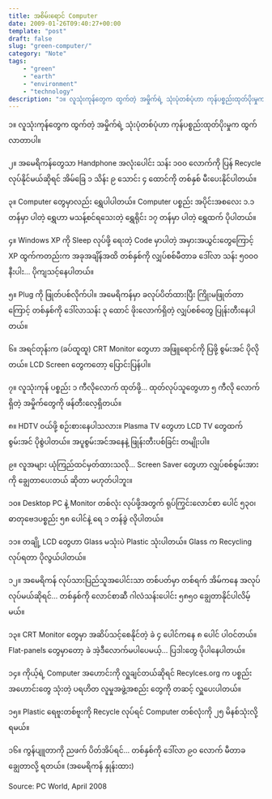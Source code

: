 ```yaml
---
title: အစိမ်းရောင် Computer
date: 2009-01-26T09:40:27+00:00
template: "post"  
draft: false  
slug: "green-computer/"  
category: "Note"
tags:
    - "green"
    - "earth"
    - "environment"
    - "technology"
description: "၁။ လူသုံးကုန်တွေက ထွက်တဲ့ အမှိုက်ရဲ့ သုံးပုံတစ်ပုံဟာ ကုန်ပစ္စည်းထုတ်ပိုးမှုက ထွက်လာတာပါ။"
---
```

၁။ လူသုံးကုန်တွေက ထွက်တဲ့ အမှိုက်ရဲ့ သုံးပုံတစ်ပုံဟာ ကုန်ပစ္စည်းထုတ်ပိုးမှုက ထွက်လာတာပါ။

၂။ အမေရိကန်တွေသာ Handphone အလုံးပေါင်း သန်း ၁၀ဝ လောက်ကို ပြန် Recycle လုပ်နိုင်မယ်ဆိုရင် အိမ်ခြေ ၁ သိန်း ၉ သောင်း ၄ ထောင်ကို တစ်နှစ် မီးပေးနိုင်ပါတယ်။

၃။ Computer တွေမှာလည်း ရွှေပါပါတယ်။ Computer ပစ္စည်း အပိုင်းအစလေး ၁.၁ တန်မှာ ပါတဲ့ ရွှေဟာ မသန့်စင်ရသေးတဲ့ ရွှေရိုင်း ၁၇ တန်မှာ ပါတဲ့ ရွှေထက် ပိုပါတယ်။

၄။ Windows XP ကို Sleep လုပ်ဖို့ ရေးတဲ့ Code မှာပါတဲ့ အမှားအယွင်းတွေကြောင့် XP ထွက်ကတည်းက အခုအချိန်အထိ တစ်နှစ်ကို လျှပ်စစ်မီတာခ ဒေါ်လာ သန်း ၅၀ဝ၀ နီးပါး… ပိုကျသင့်နေပါတယ်။

၅။ Plug ကို ဖြုတ်ပစ်လိုက်ပါ။ အမေရိကန်မှာ ခလုပ်ပိတ်ထားပြီး ကြိုးမဖြုတ်တာကြောင့် တစ်နှစ်ကို ဒေါ်လာသန်း ၃ ထောင် ဖိုးလောက်ရှိတဲ့ လျှပ်စစ်တွေ ပြုန်းတီးနေပါတယ်။

၆။ အရင်တုန်းက (ခပ်ထူထူ) CRT Monitor တွေဟာ အဖြူရောင်ကို ပြဖို့ စွမ်းအင် ပိုလိုတယ်။ LCD Screen တွေကတော့ ပြောင်းပြန်ပါ။

၇။ လူသုံးကုန် ပစ္စည်း ၁ ကီလိုလောက် ထုတ်ဖို့… ထုတ်လုပ်သူတွေဟာ ၅ ကီလို လောက်ရှိတဲ့ အမှိုက်တွေကို ဖန်တီးလေ့ရှိတယ်။

၈။ HDTV ဝယ်ဖို့ စဉ်းစားနေပါသလား။ Plasma TV တွေဟာ LCD TV တွေထက် စွမ်းအင် ပိုစွဲပါတယ်။ အပူစွမ်းအင်အနေနဲ့ ဖြုန်းတီးပစ်ခြင်း တမျိုးပါ။

၉။ လူအများ ယုံကြည်ထင်မှတ်ထားသလို&#8230; Screen Saver တွေဟာ လျှပ်စစ်စွမ်းအားကို ချွေတာပေးတယ် ဆိုတာ မဟုတ်ပါဘူး။

၁၀။ Desktop PC နဲ့ Monitor တစ်လုံး လုပ်ဖို့အတွက် ရုပ်ကြွင်းလောင်စာ ပေါင် ၅၃၀၊ ဓာတုဗေဒပစ္စည်း ၅၈ ပေါင်နဲ့ ရေ ၁ တန်ခွဲ လိုပါတယ်။

၁၁။ တချို့ LCD တွေဟာ Glass မသုံးပဲ Plastic သုံးပါတယ်။ Glass က Recycling လုပ်ရတာ ပိုလွယ်ပါတယ်။

၁၂။ အမေရိကန် လုပ်သားပြည်သူအပေါင်းသာ တစ်ပတ်မှာ တစ်ရက် အိမ်ကနေ အလုပ်လုပ်မယ်ဆိုရင်… တစ်နှစ်ကို လောင်စာဆီ ဂါလံသန်းပေါင်း ၅၈၅၀ ချွေတာနိုင်ပါလိမ့်မယ်။

၁၃။ CRT Monitor တွေမှာ အဆိပ်သင့်စေနိုင်တဲ့ ခဲ ၄ ပေါင်ကနေ ၈ ပေါင် ပါဝင်တယ်။ Flat-panels တွေမှာတော့ ခဲ အဲ့ဒီလောက်မပါပေမယ့်… ပြဒါးတွေ ပိုပါနေပါတယ်။

၁၄။ ကိုယ့်ရဲ့ Computer အဟောင်းကို လှူချင်တယ်ဆိုရင် Recylces.org က ပစ္စည်းအဟောင်းတွေ သုံးတဲ့ ပရဟိတ လူမှုအဖွဲ့အစည်း တွေကို တဆင့် လှူပေးပါတယ်။

၁၅။ Plastic ရေဗူးတစ်ဗူးကို Recycle လုပ်ရင် Computer တစ်လုံးကို ၂၅ မိနစ်သုံးလို့ ရမယ်။

၁၆။ ကွန်ပျူတာကို ညဖက် ပိတ်အိပ်ရင်… တစ်နှစ်ကို ဒေါ်လာ ၉၀ လောက် မီတာခ ချွေတာလို့ ရတယ်။ (အမေရိကန် နှုန်းထား)

Source: PC World, April 2008